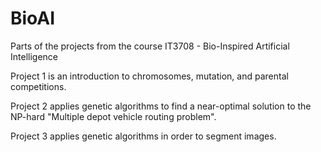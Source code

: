 # BioAI
Parts of the projects from the course IT3708 - Bio-Inspired Artificial Intelligence 


Project 1 is an introduction to chromosomes, mutation, and parental competitions.

Project 2 applies genetic algorithms to find a near-optimal solution to the NP-hard "Multiple depot vehicle routing problem".

Project 3 applies genetic algorithms in order to segment images.
